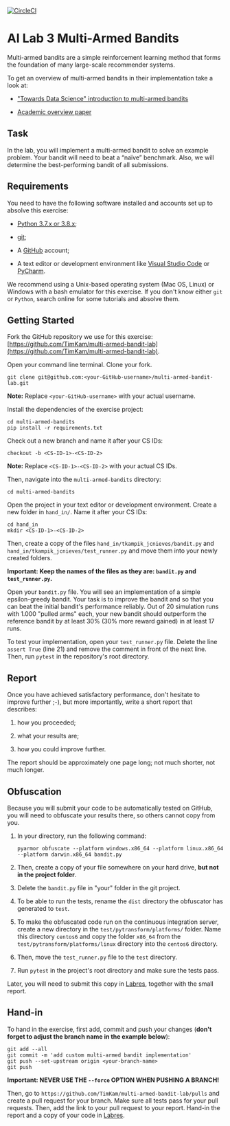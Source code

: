 [![CircleCI](https://circleci.com/gh/TimKam/multi-armed-bandit-lab.svg?style=svg)](https://circleci.com/gh/TimKam/multi-armed-bandit-lab)

# AI Lab 3 Multi-Armed Bandits
Multi-armed bandits are a simple reinforcement learning method that forms the foundation of many large-scale recommender systems.

To get an overview of multi-armed bandits in their implementation take a look at:

* ["Towards Data Science" introduction to multi-armed bandits](https://towardsdatascience.com/solving-multiarmed-bandits-a-comparison-of-epsilon-greedy-and-thompson-sampling-d97167ca9a50)

* [Academic overview paper](https://arxiv.org/pdf/1402.6028)

## Task
In the lab, you will implement a multi-armed bandit to solve an example problem.
Your bandit will need to beat a “naïve” benchmark.
Also, we will determine the best-performing bandit of all submissions.

## Requirements
You need to have the following software installed and accounts set up to absolve this exercise:

* [Python 3.7.x or 3.8.x](https://www.python.org/);

* [git](https://git-scm.com/);

* A [GitHub](https://github.com/) account;

* A text editor or development environment like [Visual Studio Code](https://code.visualstudio.com/) or [PyCharm](https://www.jetbrains.com/pycharm/).

We recommend using a Unix-based operating system (Mac OS, Linux) or Windows with a bash emulator for this exercise.
If you don't know either ``git`` or ``Python``, search online for some tutorials and absolve them.

## Getting Started

Fork the GitHub repository we use for this exercise: [https://github.com/TimKam/multi-armed-bandit-lab](https://github.com/TimKam/multi-armed-bandit-lab).

Open your command line terminal.
Clone your fork.

```
git clone git@github.com:<your-GitHub-username>/multi-armed-bandit-lab.git
```

**Note:** Replace ``<your-GitHub-username>`` with your actual username.

Install the dependencies of the exercise project:

```
cd multi-armed-bandits
pip install -r requirements.txt
```

Check out a new branch and name it after your CS IDs:

```
checkout -b <CS-ID-1>-<CS-ID-2>
```

**Note:** Replace ``<CS-ID-1>-<CS-ID-2>`` with your actual CS IDs.

Then, navigate into the ``multi-armed-bandits`` directory:

```
cd multi-armed-bandits
```

Open the project in your text editor or development environment.
Create a new folder in ``hand_in/``. Name it after your CS IDs:

```
cd hand_in
mkdir <CS-ID-1>-<CS-ID-2>
```

Then, create a copy of the files ``hand_in/tkampik_jcnieves/bandit.py`` and ``hand_in/tkampik_jcnieves/test_runner.py`` and move them into your newly created folders.

**Important: Keep the names of the files as they are: ``bandit.py`` and ``test_runner.py``.**

Open your ``bandit.py`` file. You will see an implementation of a simple epsilon-greedy bandit.
Your task is to improve the bandit and so that you can beat the initial bandit's performance reliably.
Out of 20 simulation runs with 1.000 "pulled arms" each, your new bandit should outperform the reference bandit by at least 30% (30% more reward gained) in at least 17 runs.

To test your implementation, open your ``test_runner.py`` file.
Delete the line ``assert True`` (line 21) and remove the comment in front of the next line.
Then, run ``pytest`` in the repository's root directory.

## Report
Once you have achieved satisfactory performance, don't hesitate to improve further ;-), but more importantly, write a short report that describes:

1. how you proceeded;

2. what your results are;

3. how you could improve further.

The report should be approximately one page long; not much shorter, not much longer.

## Obfuscation
Because you will submit your code to be automatically tested on GitHub, you will need to obfuscate your results there, so others cannot copy from you.

1. In your directory, run the following command:

    ```
    pyarmor obfuscate --platform windows.x86_64 --platform linux.x86_64 --platform darwin.x86_64 bandit.py
    ```

2. Then, create a copy of your file somewhere on your hard drive, **but not in the project folder**.

3. Delete the ``bandit.py`` file in "your" folder in the git project.

4. To be able to run the tests, rename the ``dist`` directory the obfuscator has generated to ``test``.

5. To make the obfuscated code run on the continuous integration server, create a new directory in the ``test/pytransform/platforms/`` folder. Name this directory ``centos6`` and copy the folder ``x86_64`` from the ``test/pytransform/platforms/linux`` directory into the ``centos6`` directory.

6. Then, move the ``test_runner.py`` file to the ``test`` directory.

7. Run ``pytest`` in the project's root directory and make sure the tests pass.

Later, you will need to submit this copy in [Labres](https://webapps.cs.umu.se/labresults/v2/handin.php?courseid=402), together with the small report.

## Hand-in
To hand in the exercise, first add, commit and push your changes (**don't forget to adjust the branch name in the example below**):

```
git add --all
git commit -m 'add custom multi-armed bandit implementation'
git push --set-upstream origin <your-branch-name>
git push
```
**Important: NEVER USE THE ``--force`` OPTION WHEN PUSHING A BRANCH!**

Then, go to ``https://github.com/TimKam/multi-armed-bandit-lab/pulls`` and create a pull request for your branch.
Make sure all tests pass for your pull requests.
Then, add the link to your pull request to your report.
Hand-in the report and a copy of your code in [Labres](https://webapps.cs.umu.se/labresults/v2/handin.php?courseid=402).
